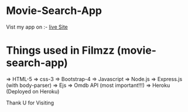 # Movie-Search-App

Vist my app on :- [live Site](https://filmzz.herokuapp.com/)

# Things used in Filmzz (movie-search-app)
=> HTML-5
=> css-3
=> Bootstrap-4
=> Javascript
=> Node.js
=> Express.js (with body-parser)
=> Ejs
=> Omdb API (most important!!!)
=> Heroku (Deployed on Heroku)

Thank U for Visiting
